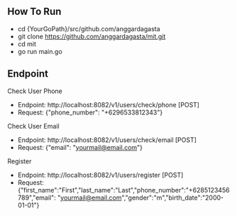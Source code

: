 ## How To Run
- cd {YourGoPath}/src/github.com/anggardagasta
- git clone https://github.com/anggardagasta/mit.git
- cd mit
- go run main.go

## Endpoint
Check User Phone
- Endpoint: http://localhost:8082/v1/users/check/phone [POST]
- Request: {"phone_number": "+6296533812343"}

Check User Email
- Endpoint: http://localhost:8082/v1/users/check/email [POST]
- Request: {"email": "yourmail@email.com"}

Register
- Endpoint: http://localhost:8082/v1/users/register [POST]
- Request: {"first_name":"First","last_name":"Last","phone_number":"+6285123456789","email": "yourmail@email.com","gender":"m","birth_date":"2000-01-01"}
